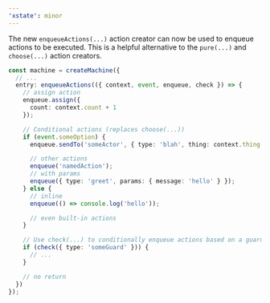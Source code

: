 ```yaml
---
'xstate': minor
---
```


The new `enqueueActions(...)` action creator can now be used to enqueue actions to be executed. This is a helpful alternative to the `pure(...)` and `choose(...)` action creators.

```ts
const machine = createMachine({
  // ...
  entry: enqueueActions(({ context, event, enqueue, check }) => {
    // assign action
    enqueue.assign({
      count: context.count + 1
    });

    // Conditional actions (replaces choose(...))
    if (event.someOption) {
      enqueue.sendTo('someActor', { type: 'blah', thing: context.thing });

      // other actions
      enqueue('namedAction');
      // with params
      enqueue({ type: 'greet', params: { message: 'hello' } });
    } else {
      // inline
      enqueue(() => console.log('hello'));

      // even built-in actions
    }

    // Use check(...) to conditionally enqueue actions based on a guard
    if (check({ type: 'someGuard' })) {
      // ...
    }

    // no return
  })
});
```
